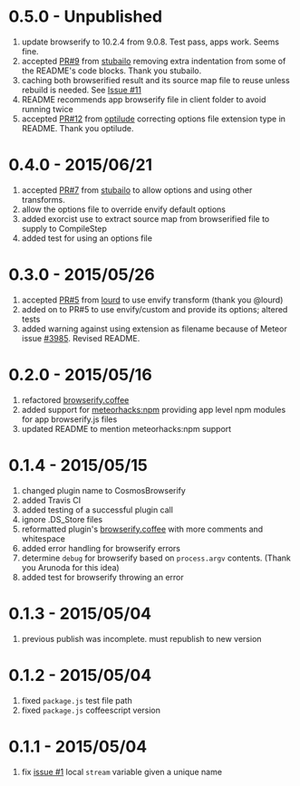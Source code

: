 # 0.5.0 - Unpublished

1. update browserify to 10.2.4 from 9.0.8. Test pass, apps work. Seems fine.
2. accepted [PR#9](https://github.com/elidoran/cosmos-browserify/pull/9) from [stubailo](https://github.com/stubailo) removing extra indentation from some of the README's code blocks. Thank you stubailo.
3. caching both browserified result and its source map file to reuse unless rebuild is needed. See [Issue #11](https://github.com/elidoran/cosmos-browserify/issues/11)
4. README recommends app browserify file in client folder to avoid running twice
5. accepted [PR#12](https://github.com/elidoran/cosmos-browserify/pull/12) from [optilude](https://github.com/optilude) correcting options file extension type in README. Thank you optilude.

# 0.4.0 - 2015/06/21

1. accepted [PR#7](https://github.com/elidoran/cosmos-browserify/pull/7) from [stubailo](https://github.com/stubailo) to allow options and using other transforms.
2. allow the options file to override envify default options
3. added exorcist use to extract source map from browserified file to supply to CompileStep
4. added test for using an options file

# 0.3.0 - 2015/05/26

1. accepted [PR#5](https://github.com/elidoran/cosmos-browserify/pull/5) from [lourd](https://github.com/lourd) to use envify transform (thank you @lourd)
2. added on to PR#5 to use envify/custom and provide its options; altered tests
3. added warning against using extension as filename because of Meteor issue [#3985](https://github.com/meteor/meteor/issues/3985). Revised README.

# 0.2.0 - 2015/05/16

1. refactored  [browserify.coffee](https://github.com/elidoran/cosmos-browserify/blob/master/plugin/browserify.coffee)
2. added support for [meteorhacks:npm](https://github.com/meteorhacks/npm) providing app level npm modules for app browserify.js files
3. updated README to mention meteorhacks:npm support

# 0.1.4 - 2015/05/15

1. changed plugin name to CosmosBrowserify
2. added Travis CI
3. added testing of a successful plugin call
4. ignore .DS_Store files
5. reformatted plugin's [browserify.coffee](https://github.com/elidoran/cosmos-browserify/blob/master/plugin/browserify.coffee) with more comments and whitespace
6. added error handling for browserify errors
7. determine `debug` for browserify based on `process.argv` contents. (Thank you Arunoda for this idea)
8. added test for browserify throwing an error

# 0.1.3 - 2015/05/04

1. previous publish was incomplete. must republish to new version

# 0.1.2 - 2015/05/04

1. fixed `package.js` test file path
2. fixed `package.js` coffeescript version

# 0.1.1 - 2015/05/04

1. fix [issue #1](https://github.com/elidoran/cosmos-browserify/issues/1) local `stream` variable given a unique name
